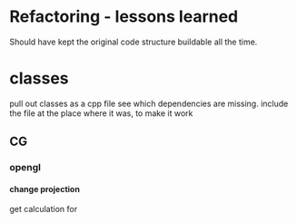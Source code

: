 # Refactoring - lessons learned

Should have kept the original code structure buildable all the time.

# classes

pull out classes as a cpp file
see which dependencies are missing.
include the file at the place where it was, to make it work

## CG

### opengl

#### change projection

get calculation for 